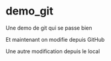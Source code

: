 # demo_git
Une demo de git qui se passe bien

Et maintenant on modifie depuis GitHub

Une autre modification depuis le local
